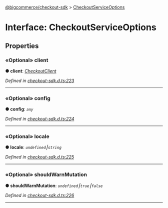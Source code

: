 [@bigcommerce/checkout-sdk](../README.md) > [CheckoutServiceOptions](../interfaces/checkoutserviceoptions.md)



# Interface: CheckoutServiceOptions


## Properties
<a id="client"></a>

### «Optional» client

**●  client**:  *[CheckoutClient](../classes/checkoutclient.md)* 

*Defined in [checkout-sdk.d.ts:223](https://github.com/bigcommerce/checkout-sdk-js/blob/76e2d49/dist/checkout-sdk.d.ts#L223)*





___

<a id="config"></a>

### «Optional» config

**●  config**:  *`any`* 

*Defined in [checkout-sdk.d.ts:224](https://github.com/bigcommerce/checkout-sdk-js/blob/76e2d49/dist/checkout-sdk.d.ts#L224)*





___

<a id="locale"></a>

### «Optional» locale

**●  locale**:  *`undefined`⎮`string`* 

*Defined in [checkout-sdk.d.ts:225](https://github.com/bigcommerce/checkout-sdk-js/blob/76e2d49/dist/checkout-sdk.d.ts#L225)*





___

<a id="shouldwarnmutation"></a>

### «Optional» shouldWarnMutation

**●  shouldWarnMutation**:  *`undefined`⎮`true`⎮`false`* 

*Defined in [checkout-sdk.d.ts:226](https://github.com/bigcommerce/checkout-sdk-js/blob/76e2d49/dist/checkout-sdk.d.ts#L226)*





___


